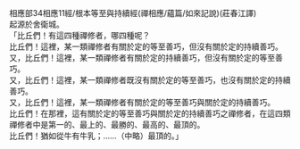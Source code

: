 相應部34相應11經/根本等至與持續經(禪相應/蘊篇/如來記說)(莊春江譯)  
起源於舍衛城。  
「比丘們！有這四種禪修者，哪四種呢？  
比丘們！這裡，某一類禪修者有關於定的等至善巧，但沒有關於定的持續善巧。  
又，比丘們！這裡，某一類禪修者有關於定的持續善巧，但沒有關於定的等至善巧。  
又，比丘們！這裡，某一類禪修者既沒有關於定的等至善巧，也沒有關於定的持續善巧。  
又，比丘們！這裡，某一類禪修者有關於定的等至善巧與關於定的持續善巧。  
比丘們！在那裡，這有關於定的等至善巧與關於定的持續善巧之禪修者，在這四類禪修者中是第一的、最上的、最勝的、最高的、最頂的。  
比丘們！猶如從牛有牛乳；……（中略）最頂的。」  
  
  
